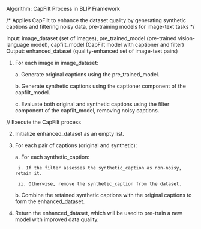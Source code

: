 Algorithm: CapFilt Process in BLIP Framework

/* Applies CapFilt to enhance the dataset quality by generating synthetic captions and filtering noisy data, pre-training models for image-text tasks */

Input: image_dataset (set of images), pre_trained_model (pre-trained vision-language model), capfilt_model (CapFilt model with captioner and filter)
Output: enhanced_dataset (quality-enhanced set of image-text pairs)

1. For each image in image_dataset:
   
    a. Generate original captions using the pre_trained_model.
   
    b. Generate synthetic captions using the captioner component of the capfilt_model.
   
    c. Evaluate both original and synthetic captions using the filter component of the capfilt_model, removing noisy captions.

// Execute the CapFilt process

2. Initialize enhanced_dataset as an empty list.
   
3. For each pair of captions (original and synthetic):
   
    a. For each synthetic_caption:
   
        i. If the filter assesses the synthetic_caption as non-noisy, retain it.
   
        ii. Otherwise, remove the synthetic_caption from the dataset.
   
    b. Combine the retained synthetic captions with the original captions to form the enhanced_dataset.

5. Return the enhanced_dataset, which will be used to pre-train a new model with improved data quality.
